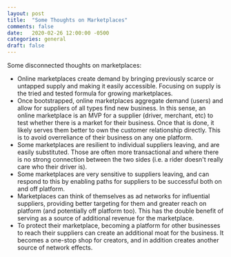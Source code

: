 ```yaml
---
layout: post
title:  "Some Thoughts on Marketplaces"
comments: false
date:   2020-02-26 12:00:00 -0500
categories: general
draft: false
---
```


Some disconnected thoughts on marketplaces:

* Online marketplaces create demand by bringing previously scarce or untapped supply and making it easily accessible. Focusing on supply is the tried and tested formula for growing marketplaces.  
* Once bootstrapped, online marketplaces aggregate demand (users) and allow for suppliers of all types find new business. In this sense, an online marketplace is an MVP for a supplier (driver, merchant, etc) to test whether there is a market for their business. Once that is done, it likely serves them better to own the customer relationship directly. This is to avoid overreliance of their business on any one platform.
* Some marketplaces are resilient to individual suppliers leaving, and are easily substituted. Those are often more transactional and where there is no strong connection between the two sides (i.e. a rider doesn't really care who their driver is). 
* Some marketplaces are very sensitive to suppliers leaving, and can respond to this by enabling paths for suppliers to be successful both on and off platform. 
* Marketplaces can think of themselves as ad networks for influential suppliers, providing better targeting for them and greater reach on platform (and potentially off platform too). This has the double benefit of serving as a source of additional revenue for the marketplace.
* To protect their marketplace, becoming a platform for other businesses to reach their suppliers can create an additional moat for the business. It becomes a one-stop shop for creators, and in addition creates another source of network effects.